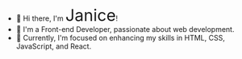 - 👋 Hi there, I'm <span style="font-size: 2rem;">Janice</span>!
- 👀 I'm a Front-end Developer, passionate about web development.
- 🌱 Currently, I'm focused on enhancing my skills in HTML, CSS, JavaScript, and React.

<!---
janiceli0/janiceli0 is a ✨ special ✨ repository because its `README.md` (this file) appears on your GitHub profile.
You can click the Preview link to take a look at your changes.
--->
